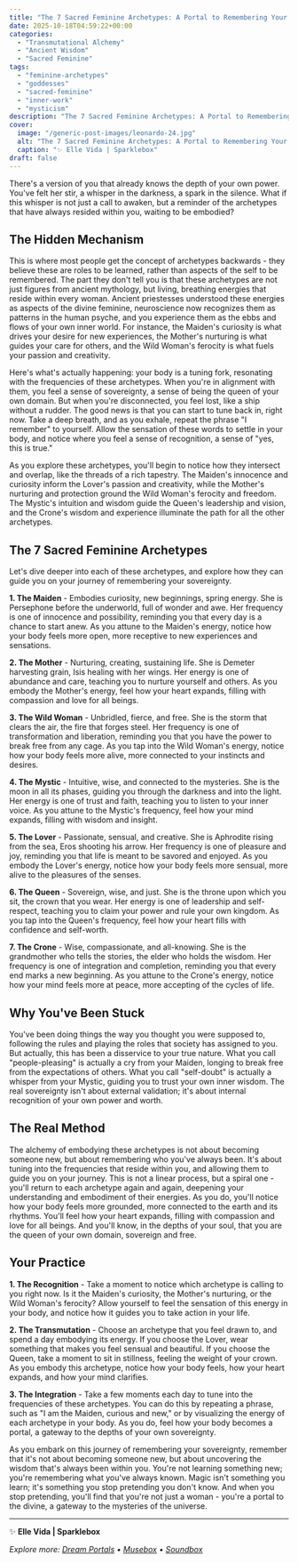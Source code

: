 ```yaml
---
title: "The 7 Sacred Feminine Archetypes: A Portal to Remembering Your Sovereignty"
date: 2025-10-18T04:59:22+00:00
categories:
  - "Transmutational Alchemy"
  - "Ancient Wisdom"
  - "Sacred Feminine"
tags:
  - "feminine-archetypes"
  - "goddesses"
  - "sacred-feminine"
  - "inner-work"
  - "mysticism"
description: "The 7 Sacred Feminine Archetypes: A Portal to Remembering Your Sovereignty"
cover:
  image: "/generic-post-images/leonardo-24.jpg"
  alt: "The 7 Sacred Feminine Archetypes: A Portal to Remembering Your Sovereignty"
  caption: "✨ Elle Vida | Sparklebox"
draft: false
---
```


There's a version of you that already knows the depth of your own power. You've felt her stir, a whisper in the darkness, a spark in the silence. What if this whisper is not just a call to awaken, but a reminder of the archetypes that have always resided within you, waiting to be embodied?

## The Hidden Mechanism

This is where most people get the concept of archetypes backwards - they believe these are roles to be learned, rather than aspects of the self to be remembered. The part they don't tell you is that these archetypes are not just figures from ancient mythology, but living, breathing energies that reside within every woman. Ancient priestesses understood these energies as aspects of the divine feminine, neuroscience now recognizes them as patterns in the human psyche, and you experience them as the ebbs and flows of your own inner world. For instance, the Maiden's curiosity is what drives your desire for new experiences, the Mother's nurturing is what guides your care for others, and the Wild Woman's ferocity is what fuels your passion and creativity.

Here's what's actually happening: your body is a tuning fork, resonating with the frequencies of these archetypes. When you're in alignment with them, you feel a sense of sovereignty, a sense of being the queen of your own domain. But when you're disconnected, you feel lost, like a ship without a rudder. The good news is that you can start to tune back in, right now. Take a deep breath, and as you exhale, repeat the phrase "I remember" to yourself. Allow the sensation of these words to settle in your body, and notice where you feel a sense of recognition, a sense of "yes, this is true."

As you explore these archetypes, you'll begin to notice how they intersect and overlap, like the threads of a rich tapestry. The Maiden's innocence and curiosity inform the Lover's passion and creativity, while the Mother's nurturing and protection ground the Wild Woman's ferocity and freedom. The Mystic's intuition and wisdom guide the Queen's leadership and vision, and the Crone's wisdom and experience illuminate the path for all the other archetypes.

## The 7 Sacred Feminine Archetypes

Let's dive deeper into each of these archetypes, and explore how they can guide you on your journey of remembering your sovereignty.

**1. The Maiden** - Embodies curiosity, new beginnings, spring energy. She is Persephone before the underworld, full of wonder and awe. Her frequency is one of innocence and possibility, reminding you that every day is a chance to start anew. As you attune to the Maiden's energy, notice how your body feels more open, more receptive to new experiences and sensations.

**2. The Mother** - Nurturing, creating, sustaining life. She is Demeter harvesting grain, Isis healing with her wings. Her energy is one of abundance and care, teaching you to nurture yourself and others. As you embody the Mother's energy, feel how your heart expands, filling with compassion and love for all beings.

**3. The Wild Woman** - Unbridled, fierce, and free. She is the storm that clears the air, the fire that forges steel. Her frequency is one of transformation and liberation, reminding you that you have the power to break free from any cage. As you tap into the Wild Woman's energy, notice how your body feels more alive, more connected to your instincts and desires.

**4. The Mystic** - Intuitive, wise, and connected to the mysteries. She is the moon in all its phases, guiding you through the darkness and into the light. Her energy is one of trust and faith, teaching you to listen to your inner voice. As you attune to the Mystic's frequency, feel how your mind expands, filling with wisdom and insight.

**5. The Lover** - Passionate, sensual, and creative. She is Aphrodite rising from the sea, Eros shooting his arrow. Her frequency is one of pleasure and joy, reminding you that life is meant to be savored and enjoyed. As you embody the Lover's energy, notice how your body feels more sensual, more alive to the pleasures of the senses.

**6. The Queen** - Sovereign, wise, and just. She is the throne upon which you sit, the crown that you wear. Her energy is one of leadership and self-respect, teaching you to claim your power and rule your own kingdom. As you tap into the Queen's frequency, feel how your heart fills with confidence and self-worth.

**7. The Crone** - Wise, compassionate, and all-knowing. She is the grandmother who tells the stories, the elder who holds the wisdom. Her frequency is one of integration and completion, reminding you that every end marks a new beginning. As you attune to the Crone's energy, notice how your mind feels more at peace, more accepting of the cycles of life.

## Why You've Been Stuck

You've been doing things the way you thought you were supposed to, following the rules and playing the roles that society has assigned to you. But actually, this has been a disservice to your true nature. What you call "people-pleasing" is actually a cry from your Maiden, longing to break free from the expectations of others. What you call "self-doubt" is actually a whisper from your Mystic, guiding you to trust your own inner wisdom. The real sovereignty isn't about external validation; it's about internal recognition of your own power and worth.

## The Real Method

The alchemy of embodying these archetypes is not about becoming someone new, but about remembering who you've always been. It's about tuning into the frequencies that reside within you, and allowing them to guide you on your journey. This is not a linear process, but a spiral one - you'll return to each archetype again and again, deepening your understanding and embodiment of their energies. As you do, you'll notice how your body feels more grounded, more connected to the earth and its rhythms. You'll feel how your heart expands, filling with compassion and love for all beings. And you'll know, in the depths of your soul, that you are the queen of your own domain, sovereign and free.

## Your Practice

**1. The Recognition** - Take a moment to notice which archetype is calling to you right now. Is it the Maiden's curiosity, the Mother's nurturing, or the Wild Woman's ferocity? Allow yourself to feel the sensation of this energy in your body, and notice how it guides you to take action in your life.

**2. The Transmutation** - Choose an archetype that you feel drawn to, and spend a day embodying its energy. If you choose the Lover, wear something that makes you feel sensual and beautiful. If you choose the Queen, take a moment to sit in stillness, feeling the weight of your crown. As you embody this archetype, notice how your body feels, how your heart expands, and how your mind clarifies.

**3. The Integration** - Take a few moments each day to tune into the frequencies of these archetypes. You can do this by repeating a phrase, such as "I am the Maiden, curious and new," or by visualizing the energy of each archetype in your body. As you do, feel how your body becomes a portal, a gateway to the depths of your own sovereignty.

As you embark on this journey of remembering your sovereignty, remember that it's not about becoming someone new, but about uncovering the wisdom that's always been within you. You're not learning something new; you're remembering what you've always known. Magic isn't something you learn; it's something you stop pretending you don't know. And when you stop pretending, you'll find that you're not just a woman - you're a portal to the divine, a gateway to the mysteries of the universe.

---

✨ **Elle Vida | Sparklebox**

*Explore more: [Dream Portals](/the-dreamtoolkit/) • [Musebox](/musebox-dreams/) • [Soundbox](/soundbox/)*
